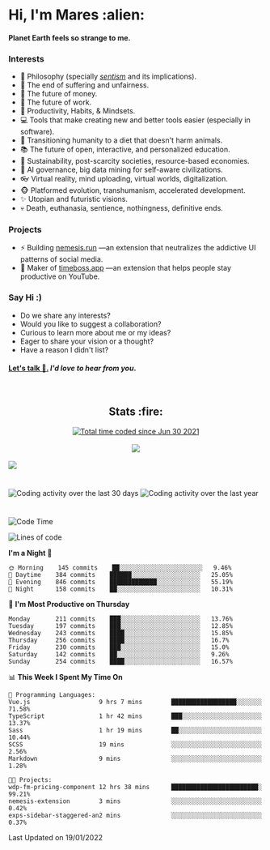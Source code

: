 <h1>Hi, I'm Mares :alien:</h1>

#### Planet Earth feels so strange to me.

### **Interests**

- 🌊 Philosophy (specially [_sentism_][sentismmedium] and its implications).
- 🎯 The end of suffering and unfairness.
- 💸 The future of money.
- 💼 The future of work.
- 🧠 Productivity, Habits, & Mindsets.
- 💻 Tools that make creating new and better tools easier (especially in software).
- 🥗 Transitioning humanity to a diet that doesn't harm animals.
- 📚 The future of open, interactive, and personalized education.
- 🌱 Sustainability, post-scarcity societies, resource-based economies.
- 🤖 AI governance, big data mining for self-aware civilizations.
- 👓 Virtual reality, mind uploading, virtual worlds, digitalization.
- 🐵 Platformed evolution, transhumanism, accelerated development.
- ✨ Utopian and futuristic visions.
- 💀 Death, euthanasia, sentience, nothingness, definitive ends.


### **Projects**

- ⚡ Building [nemesis.run](https://nemesis.run) —an extension that neutralizes the addictive UI patterns of social media.
- 💎 Maker of [timeboss.app](https://timeboss.app) —an extension that helps people stay productive on YouTube.


### **Say Hi :)**

- Do we share any interests?
- Would you like to suggest a collaboration?
- Curious to learn more about me or my ideas?
- Eager to share your vision or a thought?
- Have a reason I didn't list?

#### [Let's talk :wave:.](mailto:mareszhar@gmail.com) _I'd love to hear from you_.

[sentismmedium]: https://medium.com/@mareszhar/born-a-prisoner-a-reflection-about-life-its-struggles-and-a-plan-to-escape-d8566ce9b026

<br>

<h2 align="center">Stats :fire:</h2>

<div align="center">
  <a href="https://wakatime.com/@cfdc0e0d-4860-4b62-9ff0-cb659185525e">
    <img src="https://wakatime.com/badge/user/cfdc0e0d-4860-4b62-9ff0-cb659185525e.svg" alt="Total time coded since Jun 30 2021" />
  </a>
</div>

<br>

<!-- 
Add or remove this: 
&dates=B1AAB3FF 
...or this...
&date_format=M%20j%5B%2C%20Y%5D
from the *streak stats URL below* if they get bugged and aren't updating: 
-->

<div align="center">
  <img src="https://github-readme-streak-stats.herokuapp.com?user=mareszhar&theme=black-ice&hide_border=true&stroke=FFFFFF15&ring=DF8FFE&fire=DF8FFE&currStreakLabel=DF8FFE&background=1A232A&currStreakNum=86FFAB&dates=B1AAB3FF&date_format=M%20j%5B%2C%20Y%5D">
</div>

<br>

<img src="https://activity-graph.herokuapp.com/graph?username=mareszhar&theme=nord&bg_color=00000000&color=979797&line=DF8FFE&point=00000000&area=true&hide_border=true">

<br>

<h1></h1>

<img src="https://wakatime.com/share/@mares/5df0ff02-9c79-41b4-b540-51dc9c65a57b.svg" alt="Coding activity over the last 30 days" />
<img src="https://wakatime.com/share/@mares/ea89ba71-f374-40af-930c-e0655909fe37.svg" alt="Coding activity over the last year" />

<h1></h1>

<!--START_SECTION:waka-->
![Code Time](http://img.shields.io/badge/Code%20Time-437%20hrs%2038%20mins-blue)

![Lines of code](https://img.shields.io/badge/From%20Hello%20World%20I%27ve%20Written-125%20Thousand%20lines%20of%20code-blue)

**I'm a Night 🦉** 

```text
🌞 Morning    145 commits    ██░░░░░░░░░░░░░░░░░░░░░░░   9.46% 
🌆 Daytime    384 commits    ██████░░░░░░░░░░░░░░░░░░░   25.05% 
🌃 Evening    846 commits    █████████████░░░░░░░░░░░░   55.19% 
🌙 Night      158 commits    ██░░░░░░░░░░░░░░░░░░░░░░░   10.31%

```
📅 **I'm Most Productive on Thursday** 

```text
Monday       211 commits    ███░░░░░░░░░░░░░░░░░░░░░░   13.76% 
Tuesday      197 commits    ███░░░░░░░░░░░░░░░░░░░░░░   12.85% 
Wednesday    243 commits    ████░░░░░░░░░░░░░░░░░░░░░   15.85% 
Thursday     256 commits    ████░░░░░░░░░░░░░░░░░░░░░   16.7% 
Friday       230 commits    ███░░░░░░░░░░░░░░░░░░░░░░   15.0% 
Saturday     142 commits    ██░░░░░░░░░░░░░░░░░░░░░░░   9.26% 
Sunday       254 commits    ████░░░░░░░░░░░░░░░░░░░░░   16.57%

```


📊 **This Week I Spent My Time On** 

```text
💬 Programming Languages: 
Vue.js                   9 hrs 7 mins        ██████████████████░░░░░░░   71.58% 
TypeScript               1 hr 42 mins        ███░░░░░░░░░░░░░░░░░░░░░░   13.37% 
Sass                     1 hr 19 mins        ██░░░░░░░░░░░░░░░░░░░░░░░   10.44% 
SCSS                     19 mins             ░░░░░░░░░░░░░░░░░░░░░░░░░   2.56% 
Markdown                 9 mins              ░░░░░░░░░░░░░░░░░░░░░░░░░   1.28%

🐱‍💻 Projects: 
wdp-fm-pricing-component 12 hrs 38 mins      ████████████████████████░   99.21% 
nemesis-extension        3 mins              ░░░░░░░░░░░░░░░░░░░░░░░░░   0.42% 
exps-sidebar-staggered-an2 mins              ░░░░░░░░░░░░░░░░░░░░░░░░░   0.37%

```


 Last Updated on 19/01/2022
<!--END_SECTION:waka-->
